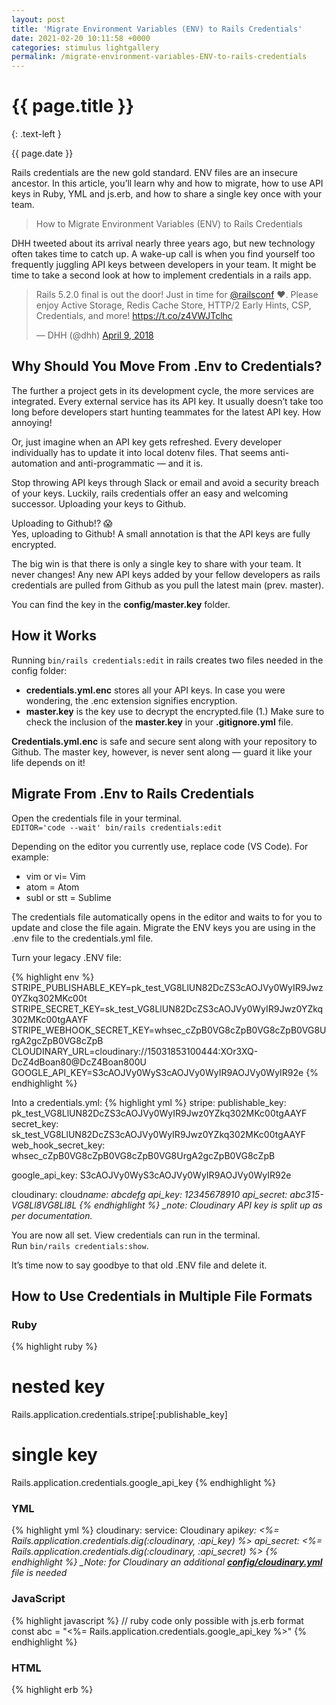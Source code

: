 ```yaml
---
layout: post
title: 'Migrate Environment Variables (ENV) to Rails Credentials'
date: 2021-02-20 10:11:58 +0000
categories: stimulus lightgallery
permalink: /migrate-environment-variables-ENV-to-rails-credentials
---
```


# {{ page.title }}
{: .text-left }

{{ page.date }}

Rails credentials are the new gold standard. ENV files are an insecure ancestor. In this article, you’ll learn why and how to migrate, how to use API keys in Ruby, YML and js.erb, and how to share a single key once with your team.

> How to Migrate Environment Variables (ENV) to Rails Credentials

DHH tweeted about its arrival nearly three years ago, but new technology often takes time to catch up. A wake-up call is when you find yourself too frequently juggling API keys between developers in your team. It might be time to take a second look at how to implement credentials in a rails app.

<div class="flex justify-center">
<blockquote class="twitter-tweet"><p lang="en" dir="ltr">Rails 5.2.0 final is out the door! Just in time for <a href="https://twitter.com/railsconf?ref_src=twsrc%5Etfw">@railsconf</a> ❤️. Please enjoy Active Storage, Redis Cache Store, HTTP/2 Early Hints, CSP, Credentials, and more! <a href="https://t.co/z4VWJTclhc">https://t.co/z4VWJTclhc</a></p>&mdash; DHH (@dhh) <a href="https://twitter.com/dhh/status/983452583368019968?ref_src=twsrc%5Etfw">April 9, 2018</a></blockquote> <script async src="https://platform.twitter.com/widgets.js" charset="utf-8"></script>
</div>

## Why Should You Move From .Env to Credentials?

The further a project gets in its development cycle, the more services are integrated. Every external service has its API key. It usually doesn’t take too long before developers start hunting teammates for the latest API key. How annoying!

Or, just imagine when an API key gets refreshed. Every developer individually has to update it into local dotenv files. That seems anti-automation and anti-programmatic — and it is.

Stop throwing API keys through Slack or email and avoid a security breach of your keys. Luckily, rails credentials offer an easy and welcoming successor. Uploading your keys to Github.

Uploading to Github!? 😱 <br>
Yes, uploading to Github! A small annotation is that the API keys are fully encrypted.

The big win is that there is only a single key to share with your team. It never changes! Any new API keys added by your fellow developers as rails credentials are pulled from Github as you pull the latest main (prev. master).

You can find the key in the **config/master.key** folder.

## How it Works

Running `bin/rails credentials:edit` in rails creates two files needed in the config folder:

- **credentials.yml.enc** stores all your API keys. In case you were wondering, the .enc extension signifies encryption.
- **master.key** is the key use to decrypt the encrypted.file (1.) Make sure to check the inclusion of the **master.key** in your **.gitignore.yml** file.

**Credentials.yml.enc** is safe and secure sent along with your repository to Github. The master key, however, is never sent along — guard it like your life depends on it!

## Migrate From .Env to Rails Credentials

Open the credentials file in your terminal.<br>
`EDITOR='code --wait' bin/rails credentials:edit`

Depending on the editor you currently use, replace code (VS Code). For example:

- vim or vi= Vim
- atom = Atom
- subl or stt = Sublime

The credentials file automatically opens in the editor and waits to for you to update and close the file again. Migrate the ENV keys you are using in the .env file to the credentials.yml file.

Turn your legacy .ENV file:

{% highlight env %}
STRIPE_PUBLISHABLE_KEY=pk_test_VG8LlUN82DcZS3cAOJVy0WyIR9Jwz0YZkq302MKc00t
STRIPE_SECRET_KEY=sk_test_VG8LlUN82DcZS3cAOJVy0WyIR9Jwz0YZkq302MKc00tgAAYF
STRIPE_WEBHOOK_SECRET_KEY=whsec_cZpB0VG8cZpB0VG8cZpB0VG8UrgA2gcZpB0VG8cZpB
CLOUDINARY_URL=cloudinary://15031853100444:XOr3XQ-DcZ4dBoan80@DcZ4Boan800U
GOOGLE_API_KEY=S3cAOJVy0WyS3cAOJVy0WyIR9AOJVy0WyIR92e
{% endhighlight %}

Into a credentials.yml:
{% highlight yml %}
stripe:
publishable_key: pk_test_VG8LlUN82DcZS3cAOJVy0WyIR9Jwz0YZkq302MKc00tgAAYF
secret_key: sk_test_VG8LlUN82DcZS3cAOJVy0WyIR9Jwz0YZkq302MKc00tgAAYF
web_hook_secret_key: whsec_cZpB0VG8cZpB0VG8cZpB0VG8UrgA2gcZpB0VG8cZpB

google_api_key: S3cAOJVy0WyS3cAOJVy0WyIR9AOJVy0WyIR92e

cloudinary:
cloud*name: abcdefg
api_key: 12345678910
api_secret: abc315-VG8Ll8VG8Ll8L
{% endhighlight %}
\_note: Cloudinary API key is split up as per documentation.*

You are now all set. View credentials can run in the terminal.<br>
Run `bin/rails credentials:show`.

It’s time now to say goodbye to that old .ENV file and delete it.

## How to Use Credentials in Multiple File Formats

### Ruby

{% highlight ruby %}

# nested key
Rails.application.credentials.stripe[:publishable_key]

# single key
Rails.application.credentials.google_api_key
{% endhighlight %}

### YML

{% highlight yml %}
cloudinary:
service: Cloudinary
api*key: <%= Rails.application.credentials.dig(:cloudinary, :api_key) %>
api_secret: <%= Rails.application.credentials.dig(:cloudinary, :api_secret) %>
{% endhighlight %}
\_Note: for Cloudinary an additional [**config/cloudinary.yml**](https://gist.github.com/thomasvanholder/6ee92715274ad993f080db15ed3dd177) file is needed*

### JavaScript

{% highlight javascript %}
// ruby code only possible with js.erb format
const abc = "<%= Rails.application.credentials.google_api_key %>"
{% endhighlight %}

### HTML

{% highlight erb %}

<!-- interpolate in script tag -->
<script src="https://maps.googleapis.com/maps/api/js?key=<%= Rails.application.credentials.google_api_key %>"</script>

{% endhighlight %}

## How to Share Keys With a Team

- Share the key in **master.key** with fellow developers to enable decryption.
- Each team member creates a **master.key** file locally in the config folder and pastes it in the shared key.

## Conclusion

Coding is more fun without the hassle of chasing the correct API keys. Your app is up-to-date with security best practices. Share a master key once and be free of tedious copy-pasting.

Thanks for reading!

